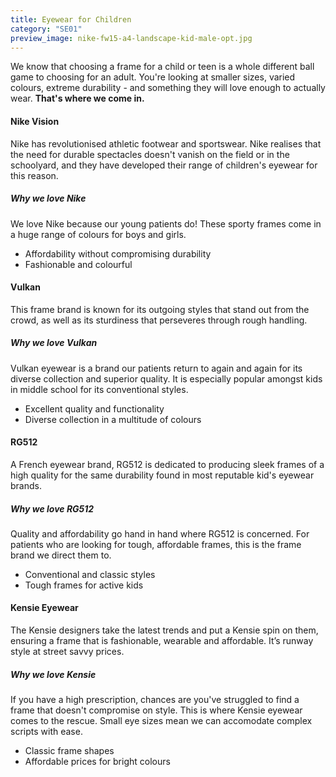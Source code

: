 ```yaml
---
title: Eyewear for Children
category: "SE01"
preview_image: nike-fw15-a4-landscape-kid-male-opt.jpg
---
```


We know that choosing a frame for a child or teen is a whole different ball game to choosing for an adult. You're looking at smaller sizes, varied colours, extreme durability - and something they will love enough to actually wear.
<strong>That's where we come in.</strong>

#### Nike Vision

Nike has revolutionised athletic footwear and sportswear. Nike realises that the need for durable spectacles doesn't vanish on the field or in the schoolyard, and they have developed their range of children's eyewear for this reason.

##### Why we love Nike

We love Nike because our young patients do! These sporty frames come in a huge range of colours for boys and girls.

- Affordability without compromising durability
- Fashionable and colourful

#### Vulkan

This frame brand is known for its outgoing styles that stand out from the crowd, as well as its sturdiness that perseveres through rough handling.

##### Why we love Vulkan

Vulkan eyewear is a brand our patients return to again and again for its diverse collection and superior quality. It is especially popular amongst kids in middle school for its conventional styles.

- Excellent quality and functionality
- Diverse collection in a multitude of colours

#### RG512

A French eyewear brand, RG512 is dedicated to producing sleek frames of a high quality for the same durability found in most reputable kid's eyewear brands.

##### Why we love RG512

Quality and affordability go hand in hand where RG512 is concerned. For patients who are looking for tough, affordable frames, this is the frame brand we direct them to.

- Conventional and classic styles
- Tough frames for active kids

#### Kensie Eyewear

The Kensie designers take the latest trends and put a Kensie spin on them, ensuring a frame that is fashionable, wearable and affordable. It’s runway style at street savvy prices.

##### Why we love Kensie

If you have a high prescription, chances are you've struggled to find a frame that doesn't compromise on style. This is where Kensie eyewear comes to the rescue. Small eye sizes mean we can accomodate complex scripts with ease.

- Classic frame shapes
- Affordable prices for bright colours
